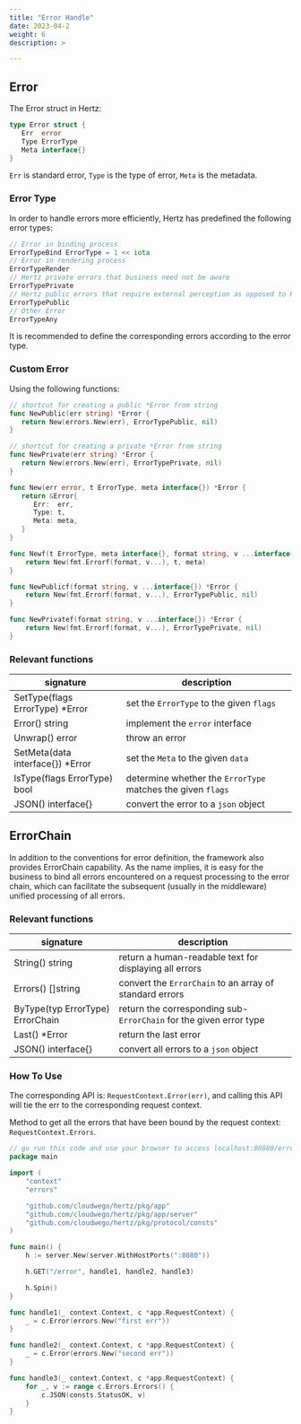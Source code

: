 ```yaml
---
title: "Error Handle"
date: 2023-04-2
weight: 6
description: >

---
```


## Error

The Error struct in Hertz:

```go
type Error struct {
   Err  error
   Type ErrorType
   Meta interface{}
}
```

 `Err` is standard error, `Type` is the type of error, `Meta` is the metadata.

### Error Type

In order to handle errors more efficiently, Hertz has predefined the following error types:

```go
// Error in binding process 
ErrorTypeBind ErrorType = 1 << iota
// Error in rendering process
ErrorTypeRender
// Hertz private errors that business need not be aware
ErrorTypePrivate
// Hertz public errors that require external perception as opposed to Private
ErrorTypePublic
// Other Error
ErrorTypeAny
```

It is recommended to define the corresponding errors according to the error type.

### Custom Error

Using the following functions:

```go
// shortcut for creating a public *Error from string
func NewPublic(err string) *Error {
   return New(errors.New(err), ErrorTypePublic, nil)
}

// shortcut for creating a private *Error from string
func NewPrivate(err string) *Error {
   return New(errors.New(err), ErrorTypePrivate, nil)
}

func New(err error, t ErrorType, meta interface{}) *Error {
   return &Error{
      Err:  err,
      Type: t,
      Meta: meta,
   }
}

func Newf(t ErrorType, meta interface{}, format string, v ...interface{}) *Error {
	return New(fmt.Errorf(format, v...), t, meta)
}

func NewPublicf(format string, v ...interface{}) *Error {
	return New(fmt.Errorf(format, v...), ErrorTypePublic, nil)
}

func NewPrivatef(format string, v ...interface{}) *Error {
	return New(fmt.Errorf(format, v...), ErrorTypePrivate, nil)
}
```

### Relevant functions

| signature                        | description                                                 |
| -------------------------------- | ----------------------------------------------------------- |
| SetType(flags ErrorType) *Error  | set the `ErrorType` to the given `flags`                    |
| Error() string                   | implement the `error` interface                             |
| Unwrap() error                   | throw an error                                              |
| SetMeta(data interface{}) *Error | set the `Meta` to the given `data`                          |
| IsType(flags ErrorType) bool     | determine whether the `ErrorType` matches the given `flags` |
| JSON() interface{}               | convert the error to a `json` object                        |

## ErrorChain

In addition to the conventions for error definition, the framework also provides ErrorChain capability. As the name implies, it is easy for the business to bind all errors encountered on a request processing to the error chain, which can facilitate the subsequent (usually in the middleware) unified processing of all errors.

### Relevant functions

| signature                        | description                                                  |
| -------------------------------- | ------------------------------------------------------------ |
| String() string                  | return a human-readable text for displaying all errors       |
| Errors() []string                | convert the `ErrorChain` to an array of standard errors      |
| ByType(typ ErrorType) ErrorChain | return the corresponding sub-`ErrorChain` for the given error type |
| Last() *Error                    | return the last error                                        |
| JSON() interface{}               | convert all errors to a `json` object                        |

### How To Use

The corresponding API is: `RequestContext.Error(err)`, and calling this API will tie the err to the corresponding request context.

Method to get all the errors that have been bound by the request context: `RequestContext.Errors`.

```go
// go run this code and use your browser to access localhost:80880/error
package main

import (
	"context"
	"errors"

	"github.com/cloudwego/hertz/pkg/app"
	"github.com/cloudwego/hertz/pkg/app/server"
	"github.com/cloudwego/hertz/pkg/protocol/consts"
)

func main() {
	h := server.New(server.WithHostPorts(":8080"))

	h.GET("/error", handle1, handle2, handle3)

	h.Spin()
}

func handle1(_ context.Context, c *app.RequestContext) {
	_ = c.Error(errors.New("first err"))
}

func handle2(_ context.Context, c *app.RequestContext) {
	_ = c.Error(errors.New("second err"))
}

func handle3(_ context.Context, c *app.RequestContext) {
	for _, v := range c.Errors.Errors() {
		c.JSON(consts.StatusOK, v)
	}
}
```

